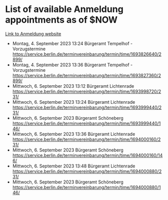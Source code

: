 # List of available Anmeldung appointments as of $NOW
[Link to Anmeldung website](https://service.berlin.de/terminvereinbarung/termin/tag.php?termin=1&anliegen[]=120686&dienstleisterlist=122210,122217,327316,122219,327312,122227,327314,122231,327346,122243,327348,122254,122252,329742,122260,329745,122262,329748,122271,327278,122273,327274,122277,327276,330436,122280,327294,122282,327290,122284,327292,122291,327270,122285,327266,122286,327264,122296,327268,150230,329760,122297,327286,122294,327284,122312,329763,122314,329775,122304,327330,122311,327334,122309,327332,317869,122281,327352,122279,329772,122283,122276,327324,122274,327326,122267,329766,122246,327318,122251,327320,122257,327322,122208,327298,122226,327300&herkunft=http%3A%2F%2Fservice.berlin.de%2Fdienstleistung%2F120686%2F)
- Montag, 4. September 2023 13:24 Bürgeramt Tempelhof - Vorzugstermine https://service.berlin.de/terminvereinbarung/termin/time/1693826640/2899/
- Montag, 4. September 2023 13:36 Bürgeramt Tempelhof - Vorzugstermine https://service.berlin.de/terminvereinbarung/termin/time/1693827360/2899/
- Mittwoch, 6. September 2023 13:12 Bürgeramt Lichtenrade https://service.berlin.de/terminvereinbarung/termin/time/1693998720/231/
- Mittwoch, 6. September 2023 13:24 Bürgeramt Lichtenrade https://service.berlin.de/terminvereinbarung/termin/time/1693999440/231/
- Mittwoch, 6. September 2023  Bürgeramt Schöneberg https://service.berlin.de/terminvereinbarung/termin/time/1693999440/146/
- Mittwoch, 6. September 2023 13:36 Bürgeramt Lichtenrade https://service.berlin.de/terminvereinbarung/termin/time/1694000160/231/
- Mittwoch, 6. September 2023  Bürgeramt Schöneberg https://service.berlin.de/terminvereinbarung/termin/time/1694000160/146/
- Mittwoch, 6. September 2023 13:48 Bürgeramt Lichtenrade https://service.berlin.de/terminvereinbarung/termin/time/1694000880/231/
- Mittwoch, 6. September 2023  Bürgeramt Schöneberg https://service.berlin.de/terminvereinbarung/termin/time/1694000880/146/
